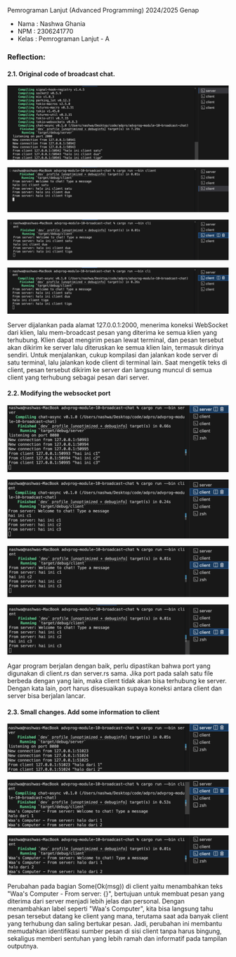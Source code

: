 Pemrograman Lanjut (Advanced Programming) 2024/2025 Genap

- Nama : Nashwa Ghania
- NPM : 2306241770
- Kelas : Pemrograman Lanjut - A

### Reflection:
#### 2.1. Original code of broadcast chat.
![image1](images/results-server.png)

![image2](images/results-client-1.png)

![image3](images/results-client-2.png)

![image4](images/results-client-3.png)

Server dijalankan pada alamat 127.0.0.1:2000, menerima koneksi WebSocket dari klien, lalu mem-broadcast pesan yang diterima ke semua klien yang terhubung. Klien dapat mengirim pesan lewat terminal, dan pesan tersebut akan dikirim ke server lalu diteruskan ke semua klien lain, termasuk dirinya sendiri. Untuk menjalankan, cukup kompilasi dan jalankan kode server di satu terminal, lalu jalankan kode client di terminal lain. Saat mengetik teks di client, pesan tersebut dikirim ke server dan langsung muncul di semua client yang terhubung sebagai pesan dari server.

#### 2.2. Modifying the websocket port
![image2-1](images/results-server-2.1.png)

![image2-2](images/results-client-2.1.png)

![image2-3](images/results-client-2.2.png)

![image2-4](images/results-client-2.3.png)

Agar program berjalan dengan baik, perlu dipastikan bahwa port yang digunakan di client.rs dan server.rs sama. Jika port pada salah satu file berbeda dengan yang lain, maka client tidak akan bisa terhubung ke server. Dengan kata lain, port harus disesuaikan supaya koneksi antara client dan server bisa berjalan lancar.

#### 2.3. Small changes. Add some information to client
![image3-1](images/results-server-3.1.png)

![image3-2](images/results-client-3.1.png)

![image3-3](images/results-client-3.2.png)

Perubahan pada bagian Some(Ok(msg)) di client yaitu menambahkan teks "Waa's Computer - From server: {}", bertujuan untuk membuat pesan yang diterima dari server menjadi lebih jelas dan personal. Dengan menambahkan label seperti "Waa's Computer", kita bisa langsung tahu pesan tersebut datang ke client yang mana, terutama saat ada banyak client yang terhubung dan saling bertukar pesan. Jadi, perubahan ini membantu memudahkan identifikasi sumber pesan di sisi client tanpa harus bingung, sekaligus memberi sentuhan yang lebih ramah dan informatif pada tampilan outputnya. 